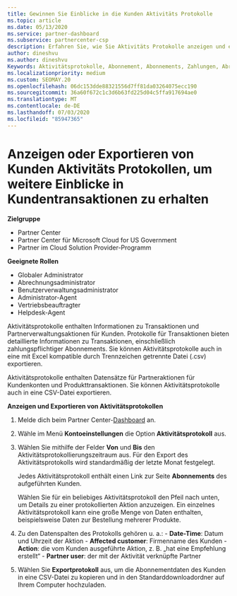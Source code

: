 ```yaml
---
title: Gewinnen Sie Einblicke in die Kunden Aktivitäts Protokolle
ms.topic: article
ms.date: 05/13/2020
ms.service: partner-dashboard
ms.subservice: partnercenter-csp
description: Erfahren Sie, wie Sie Aktivitäts Protokolle anzeigen und exportieren, um Einblicke in Kundenkonto Transaktionen und andere Kunden relevante Partner Verwaltungsaktivitäten zu erhalten.
author: dineshvu
ms.author: dineshvu
Keywords: Aktivitätsprotokolle, Abonnement, Abonnements, Zahlungen, Abrechnung, Transaktionen
ms.localizationpriority: medium
ms.custom: SEOMAY.20
ms.openlocfilehash: 06dc153dde88321556d7ff81da03264075ecc190
ms.sourcegitcommit: 36a60f672c1c3d6b63fd225d04c5ffa917694ae0
ms.translationtype: MT
ms.contentlocale: de-DE
ms.lasthandoff: 07/03/2020
ms.locfileid: "85947365"
---
```

# <a name="view-or-export-customer-activity-logs-for-more-insight-into-customer-transactions"></a>Anzeigen oder Exportieren von Kunden Aktivitäts Protokollen, um weitere Einblicke in Kundentransaktionen zu erhalten

**Zielgruppe**

- Partner Center
- Partner Center für Microsoft Cloud for US Government
- Partner im Cloud Solution Provider-Programm

**Geeignete Rollen**

- Globaler Administrator
- Abrechnungsadministrator
- Benutzerverwaltungsadministrator
- Administrator-Agent
- Vertriebsbeauftragter
- Helpdesk-Agent

Aktivitätsprotokolle enthalten Informationen zu Transaktionen und Partnerverwaltungsaktionen für Kunden. Protokolle für Transaktionen bieten detaillierte Informationen zu Transaktionen, einschließlich zahlungspflichtiger Abonnements. Sie können Aktivitätsprotokolle auch in eine mit Excel kompatible durch Trennzeichen getrennte Datei (.csv) exportieren.

Aktivitätsprotokolle enthalten Datensätze für Partneraktionen für Kundenkonten und Produkttransaktionen. Sie können Aktivitätsprotokolle auch in eine CSV-Datei exportieren.

**Anzeigen und Exportieren von Aktivitätsprotokollen**

1. Melde dich beim Partner Center-[Dashboard](https://partner.microsoft.com/dashboard) an.

2. Wähle im Menü **Kontoeinstellungen** die Option **Aktivitätsprotokoll** aus.
2.  Wählen Sie mithilfe der Felder **Von** und **Bis** den Aktivitätsprotokollierungszeitraum aus. Für den Export des Aktivitätsprotokolls wird standardmäßig der letzte Monat festgelegt.

    Jedes Aktivitätsprotokoll enthält einen Link zur Seite **Abonnements** des aufgeführten Kunden.

    Wählen Sie für ein beliebiges Aktivitätsprotokoll den Pfeil nach unten, um Details zu einer protokollierten Aktion anzuzeigen. Ein einzelnes Aktivitätsprotokoll kann eine große Menge von Daten enthalten, beispielsweise Daten zur Bestellung mehrerer Produkte.

3.   Zu den Datenspalten des Protokolls gehören u. a.:
    -   **Date-Time**: Datum und Uhrzeit der Aktion
    -   **Affected customer**: Firmenname des Kunden
    -   **Action**: die vom Kunden ausgeführte Aktion, z. B. „hat eine Empfehlung erstellt“
    -   **Partner user**: der mit der Aktivität verknüpfte Partner

4.  Wählen Sie **Exportprotokoll** aus, um die Abonnementdaten des Kunden in eine CSV-Datei zu kopieren und in den Standarddownloadordner auf Ihrem Computer hochzuladen.
    
 

 



